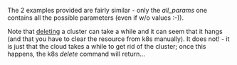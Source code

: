 The 2 examples provided are fairly similar - only the _all_params_ one contains all the possible parameters (even if w/o values :-)).

Note that <ins>deleting</ins> a cluster can take a while and it can seem that it hangs (and that you have to clear the resource from k8s manually). It does not! - it is just that the cloud takes a while to get rid of the cluster; once this happens, the k8s _delete_ command will return...